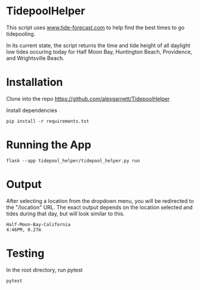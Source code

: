# TidepoolHelper
This script uses www.tide-forecast.com to help find the best times to go tidepooling.

In its current state, the script returns the time and tide height of all daylight low tides occuring today for Half Moon Bay, Huntington Beach, Providence, and Wrightsville Beach.

# Installation
Clone into the repo https://github.com/alexgarnett/TidepoolHelper

Install dependencies

```
pip install -r requirements.txt
```

# Running the App
```
flask --app tidepool_helper/tidepool_helper.py run
```

# Output
After selecting a location from the dropdown menu, you will be redirected to the "/location" URL. 
The exact output depends on the location selected and tides during that day, but will look similar to this.
```
Half-Moon-Bay-California
4:46PM, 0.27m

```

# Testing
In the root directory, run pytest
```
pytest
```
